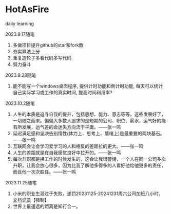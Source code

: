 # HotAsFire
daily learning<br>

2023.9.17随笔
1. 多做项目提升github的star和fork数
2. 夯实算法上分
3. 重复造轮子多看代码多写代码
4. 努力奋斗

2023.9.28随笔
1. 能不能写一个windows桌面程序, 提供计时功能和倒计时功能, 每天可以统计自己实际学习或工作的真实时间, 提高时间利用率?

2023.10.2随笔
1. 人生的本质是追寻自我的提升，包括思想、能力、意志等等，这些发展好了，一切随之而来。偏偏大多数人追求的是短期的公司、职位、薪水，运气好的能有所发展，运气差的会迷失方向流于平庸。——张一鸣
2. 延迟满足感和坚决告别惰性(体力上、思考上、情绪上)是最重要的两块基石。——张一鸣
3. 互联网会让会学习爱学习的人和相反的差距拉的更大。——张一鸣
4. 人生的差距就是在自我感觉良好中拉开的。——张一鸣
5. 每次升职都是换工作的时候发生的，这会让我很警惕，一个人在同一公司多次升职，让我会放心很多，因为比我了解他多得多的人看好他给他更多的责任，而且他一次次胜任。——张一鸣

2023.11.25随笔
1. 小米的职业生涯过于失败，遂罚20231125-20241231周六公司加班八小时，[文档记录](https://kx1wnckwm9h.feishu.cn/docx/SormdRrgIoo0KUxYklvc9pIAn6d#DfjVdpt1GowV5cxAfvHcakCunoh)【强制】
2. 世界上最遥远的距离是知行合一。
     
